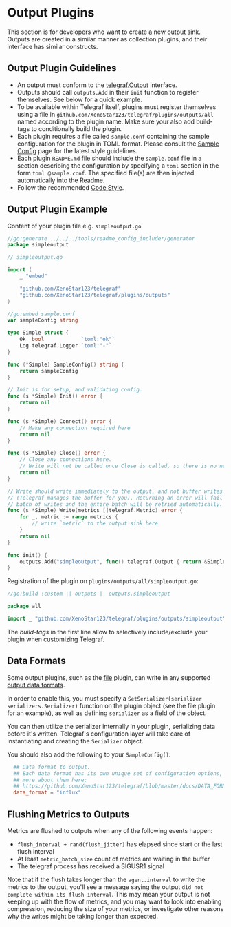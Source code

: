 # Output Plugins

This section is for developers who want to create a new output sink. Outputs
are created in a similar manner as collection plugins, and their interface has
similar constructs.

## Output Plugin Guidelines

- An output must conform to the [telegraf.Output][] interface.
- Outputs should call `outputs.Add` in their `init` function to register
  themselves.  See below for a quick example.
- To be available within Telegraf itself, plugins must register themselves
  using a file in `github.com/XenoStar123/telegraf/plugins/outputs/all` named
  according to the plugin name. Make sure your also add build-tags to
  conditionally build the plugin.
- Each plugin requires a file called `sample.conf` containing the sample
  configuration  for the plugin in TOML format.
  Please consult the [Sample Config][] page for the latest style guidelines.
- Each plugin `README.md` file should include the `sample.conf` file in a section
  describing the configuration by specifying a `toml` section in the form `toml @sample.conf`. The specified file(s) are then injected automatically into the Readme.
- Follow the recommended [Code Style][].

## Output Plugin Example

Content of your plugin file e.g. `simpleoutput.go`

```go
//go:generate ../../../tools/readme_config_includer/generator
package simpleoutput

// simpleoutput.go

import (
    _ "embed"

    "github.com/XenoStar123/telegraf"
    "github.com/XenoStar123/telegraf/plugins/outputs"
)

//go:embed sample.conf
var sampleConfig string

type Simple struct {
    Ok  bool            `toml:"ok"`
    Log telegraf.Logger `toml:"-"`
}

func (*Simple) SampleConfig() string {
    return sampleConfig
}

// Init is for setup, and validating config.
func (s *Simple) Init() error {
    return nil
}

func (s *Simple) Connect() error {
    // Make any connection required here
    return nil
}

func (s *Simple) Close() error {
    // Close any connections here.
    // Write will not be called once Close is called, so there is no need to synchronize.
    return nil
}

// Write should write immediately to the output, and not buffer writes
// (Telegraf manages the buffer for you). Returning an error will fail this
// batch of writes and the entire batch will be retried automatically.
func (s *Simple) Write(metrics []telegraf.Metric) error {
    for _, metric := range metrics {
        // write `metric` to the output sink here
    }
    return nil
}

func init() {
    outputs.Add("simpleoutput", func() telegraf.Output { return &Simple{} })
}
```

Registration of the plugin on `plugins/outputs/all/simpleoutput.go`:

```go
//go:build !custom || outputs || outputs.simpleoutput

package all

import _ "github.com/XenoStar123/telegraf/plugins/outputs/simpleoutput" // register plugin

```

The _build-tags_ in the first line allow to selectively include/exclude your
plugin when customizing Telegraf.

## Data Formats

Some output plugins, such as the [file][] plugin, can write in any supported
[output data formats][].

In order to enable this, you must specify a
`SetSerializer(serializer serializers.Serializer)`
function on the plugin object (see the file plugin for an example), as well as
defining `serializer` as a field of the object.

You can then utilize the serializer internally in your plugin, serializing data
before it's written. Telegraf's configuration layer will take care of
instantiating and creating the `Serializer` object.

You should also add the following to your `SampleConfig()`:

```toml
  ## Data format to output.
  ## Each data format has its own unique set of configuration options, read
  ## more about them here:
  ## https://github.com/XenoStar123/telegraf/blob/master/docs/DATA_FORMATS_OUTPUT.md
  data_format = "influx"
```

## Flushing Metrics to Outputs

Metrics are flushed to outputs when any of the following events happen:

- `flush_interval + rand(flush_jitter)` has elapsed since start or the last flush interval
- At least `metric_batch_size` count of metrics are waiting in the buffer
- The telegraf process has received a SIGUSR1 signal

Note that if the flush takes longer than the `agent.interval` to write the metrics
to the output, you'll see a message saying the output `did not complete within its
flush interval`. This may mean your output is not keeping up with the flow of metrics,
and you may want to look into enabling compression, reducing the size of your metrics,
or investigate other reasons why the writes might be taking longer than expected.

[file]: https://github.com/XenoStar123/telegraf/tree/master/plugins/inputs/file
[output data formats]: https://github.com/XenoStar123/telegraf/blob/master/docs/DATA_FORMATS_OUTPUT.md
[Sample Config]: https://github.com/XenoStar123/telegraf/blob/master/docs/developers/SAMPLE_CONFIG.md
[Code Style]: https://github.com/XenoStar123/telegraf/blob/master/docs/developers/CODE_STYLE.md
[telegraf.Output]: https://godoc.org/github.com/XenoStar123/telegraf#Output
